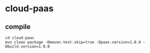 # cloud-paas
  
## compile  
  
`cd cloud-paas`  
`mvn clean package -Dmaven.test.skip=true -Dpaas.version=1.0.0 -Dbuild.version=1.0.0`  
  
